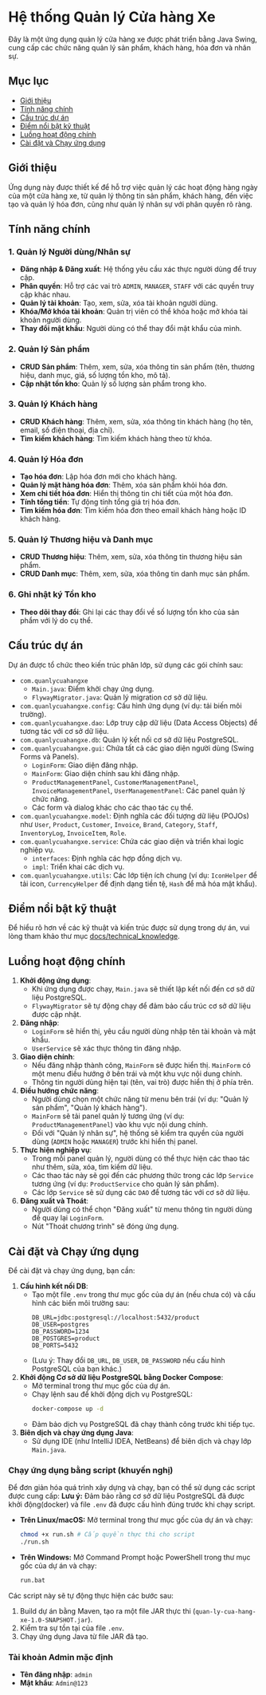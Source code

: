 # Hệ thống Quản lý Cửa hàng Xe

Đây là một ứng dụng quản lý cửa hàng xe được phát triển bằng Java Swing, cung cấp các chức năng quản lý sản phẩm, khách hàng, hóa đơn và nhân sự.

## Mục lục
- [Giới thiệu](#giới-thiệu)
- [Tính năng chính](#tính-năng-chính)
- [Cấu trúc dự án](#cấu-trúc-dự-án)
- [Điểm nổi bật kỹ thuật](#điểm-nổi-bật-kỹ-thuật)
- [Luồng hoạt động chính](#luồng-hoạt-động-chính)
- [Cài đặt và Chạy ứng dụng](#cài-đặt-và-chạy-ứng-dụng)

## Giới thiệu
Ứng dụng này được thiết kế để hỗ trợ việc quản lý các hoạt động hàng ngày của một cửa hàng xe, từ quản lý thông tin sản phẩm, khách hàng, đến việc tạo và quản lý hóa đơn, cũng như quản lý nhân sự với phân quyền rõ ràng.

## Tính năng chính

### 1. Quản lý Người dùng/Nhân sự
- **Đăng nhập & Đăng xuất**: Hệ thống yêu cầu xác thực người dùng để truy cập.
- **Phân quyền**: Hỗ trợ các vai trò `ADMIN`, `MANAGER`, `STAFF` với các quyền truy cập khác nhau.
- **Quản lý tài khoản**: Tạo, xem, sửa, xóa tài khoản người dùng.
- **Khóa/Mở khóa tài khoản**: Quản trị viên có thể khóa hoặc mở khóa tài khoản người dùng.
- **Thay đổi mật khẩu**: Người dùng có thể thay đổi mật khẩu của mình.

### 2. Quản lý Sản phẩm
- **CRUD Sản phẩm**: Thêm, xem, sửa, xóa thông tin sản phẩm (tên, thương hiệu, danh mục, giá, số lượng tồn kho, mô tả).
- **Cập nhật tồn kho**: Quản lý số lượng sản phẩm trong kho.

### 3. Quản lý Khách hàng
- **CRUD Khách hàng**: Thêm, xem, sửa, xóa thông tin khách hàng (họ tên, email, số điện thoại, địa chỉ).
- **Tìm kiếm khách hàng**: Tìm kiếm khách hàng theo từ khóa.

### 4. Quản lý Hóa đơn
- **Tạo hóa đơn**: Lập hóa đơn mới cho khách hàng.
- **Quản lý mặt hàng hóa đơn**: Thêm, xóa sản phẩm khỏi hóa đơn.
- **Xem chi tiết hóa đơn**: Hiển thị thông tin chi tiết của một hóa đơn.
- **Tính tổng tiền**: Tự động tính tổng giá trị hóa đơn.
- **Tìm kiếm hóa đơn**: Tìm kiếm hóa đơn theo email khách hàng hoặc ID khách hàng.

### 5. Quản lý Thương hiệu và Danh mục
- **CRUD Thương hiệu**: Thêm, xem, sửa, xóa thông tin thương hiệu sản phẩm.
- **CRUD Danh mục**: Thêm, xem, sửa, xóa thông tin danh mục sản phẩm.

### 6. Ghi nhật ký Tồn kho
- **Theo dõi thay đổi**: Ghi lại các thay đổi về số lượng tồn kho của sản phẩm với lý do cụ thể.

## Cấu trúc dự án

Dự án được tổ chức theo kiến trúc phân lớp, sử dụng các gói chính sau:

-   `com.quanlycuahangxe`
    -   `Main.java`: Điểm khởi chạy ứng dụng.
    -   `FlywayMigrator.java`: Quản lý migration cơ sở dữ liệu.
-   `com.quanlycuahangxe.config`: Cấu hình ứng dụng (ví dụ: tải biến môi trường).
-   `com.quanlycuahangxe.dao`: Lớp truy cập dữ liệu (Data Access Objects) để tương tác với cơ sở dữ liệu.
-   `com.quanlycuahangxe.db`: Quản lý kết nối cơ sở dữ liệu PostgreSQL.
-   `com.quanlycuahangxe.gui`: Chứa tất cả các giao diện người dùng (Swing Forms và Panels).
    -   `LoginForm`: Giao diện đăng nhập.
    -   `MainForm`: Giao diện chính sau khi đăng nhập.
    -   `ProductManagementPanel`, `CustomerManagementPanel`, `InvoiceManagementPanel`, `UserManagementPanel`: Các panel quản lý chức năng.
    -   Các form và dialog khác cho các thao tác cụ thể.
-   `com.quanlycuahangxe.model`: Định nghĩa các đối tượng dữ liệu (POJOs) như `User`, `Product`, `Customer`, `Invoice`, `Brand`, `Category`, `Staff`, `InventoryLog`, `InvoiceItem`, `Role`.
-   `com.quanlycuahangxe.service`: Chứa các giao diện và triển khai logic nghiệp vụ.
    -   `interfaces`: Định nghĩa các hợp đồng dịch vụ.
    -   `impl`: Triển khai các dịch vụ.
-   `com.quanlycuahangxe.utils`: Các lớp tiện ích chung (ví dụ: `IconHelper` để tải icon, `CurrencyHelper` để định dạng tiền tệ, `Hash` để mã hóa mật khẩu).

## Điểm nổi bật kỹ thuật
Để hiểu rõ hơn về các kỹ thuật và kiến trúc được sử dụng trong dự án, vui lòng tham khảo thư mục [docs/technical_knowledge](docs/technical_knowledge).

## Luồng hoạt động chính

1.  **Khởi động ứng dụng**:
    *   Khi ứng dụng được chạy, `Main.java` sẽ thiết lập kết nối đến cơ sở dữ liệu PostgreSQL.
    *   `FlywayMigrator` sẽ tự động chạy để đảm bảo cấu trúc cơ sở dữ liệu được cập nhật.
2.  **Đăng nhập**:
    *   `LoginForm` sẽ hiển thị, yêu cầu người dùng nhập tên tài khoản và mật khẩu.
    *   `UserService` sẽ xác thực thông tin đăng nhập.
3.  **Giao diện chính**:
    *   Nếu đăng nhập thành công, `MainForm` sẽ được hiển thị. `MainForm` có một menu điều hướng ở bên trái và một khu vực nội dung chính.
    *   Thông tin người dùng hiện tại (tên, vai trò) được hiển thị ở phía trên.
4.  **Điều hướng chức năng**:
    *   Người dùng chọn một chức năng từ menu bên trái (ví dụ: "Quản lý sản phẩm", "Quản lý khách hàng").
    *   `MainForm` sẽ tải panel quản lý tương ứng (ví dụ: `ProductManagementPanel`) vào khu vực nội dung chính.
    *   Đối với "Quản lý nhân sự", hệ thống sẽ kiểm tra quyền của người dùng (`ADMIN` hoặc `MANAGER`) trước khi hiển thị panel.
5.  **Thực hiện nghiệp vụ**:
    *   Trong mỗi panel quản lý, người dùng có thể thực hiện các thao tác như thêm, sửa, xóa, tìm kiếm dữ liệu.
    *   Các thao tác này sẽ gọi đến các phương thức trong các lớp `Service` tương ứng (ví dụ: `ProductService` cho quản lý sản phẩm).
    *   Các lớp `Service` sẽ sử dụng các `DAO` để tương tác với cơ sở dữ liệu.
6.  **Đăng xuất và Thoát**:
    *   Người dùng có thể chọn "Đăng xuất" từ menu thông tin người dùng để quay lại `LoginForm`.
    *   Nút "Thoát chương trình" sẽ đóng ứng dụng.

## Cài đặt và Chạy ứng dụng

Để cài đặt và chạy ứng dụng, bạn cần:

1. **Cấu hình kết nối DB**:
    *   Tạo một file `.env` trong thư mục gốc của dự án (nếu chưa có) và cấu hình các biến môi trường sau:
        ```
        DB_URL=jdbc:postgresql://localhost:5432/product
        DB_USER=postgres
        DB_PASSWORD=1234
        DB_POSTGRES=product
        DB_PORTS=5432
        ```
    *   (Lưu ý: Thay đổi `DB_URL`, `DB_USER`, `DB_PASSWORD` nếu cấu hình PostgreSQL của bạn khác.)
2.  **Khởi động Cơ sở dữ liệu PostgreSQL bằng Docker Compose**:
    *   Mở terminal trong thư mục gốc của dự án.
    *   Chạy lệnh sau để khởi động dịch vụ PostgreSQL:
        ```bash
        docker-compose up -d
        ```
    *   Đảm bảo dịch vụ PostgreSQL đã chạy thành công trước khi tiếp tục.
3.  **Biên dịch và chạy ứng dụng Java**:
    *   Sử dụng IDE (như IntelliJ IDEA, NetBeans) để biên dịch và chạy lớp `Main.java`.

### Chạy ứng dụng bằng script (khuyến nghị)

Để đơn giản hóa quá trình xây dựng và chạy, bạn có thể sử dụng các script được cung cấp:
**Lưu ý:** Đảm bảo rằng cơ sở dữ liệu PostgreSQL đã được khởi động(docker) và file `.env` đã được cấu hình đúng trước khi chạy script.

*   **Trên Linux/macOS:**
    Mở terminal trong thư mục gốc của dự án và chạy:
    ```bash
    chmod +x run.sh # Cấp quyền thực thi cho script
    ./run.sh
    ```
*   **Trên Windows:**
    Mở Command Prompt hoặc PowerShell trong thư mục gốc của dự án và chạy:
    ```cmd
    run.bat
    ```
Các script này sẽ tự động thực hiện các bước sau:
1.  Build dự án bằng Maven, tạo ra một file JAR thực thi (`quan-ly-cua-hang-xe-1.0-SNAPSHOT.jar`).
2.  Kiểm tra sự tồn tại của file `.env`.
3.  Chạy ứng dụng Java từ file JAR đã tạo.

### Tài khoản Admin mặc định
- **Tên đăng nhập**: `admin`
- **Mật khẩu**: `Admin@123`
